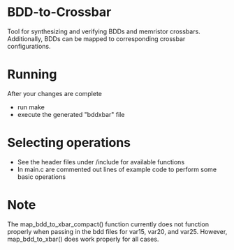 # BDD-to-Crossbar
Tool for synthesizing and verifying BDDs and memristor crossbars. Additionally, BDDs can be mapped to corresponding crossbar configurations. 

# Running
After your changes are complete
- run make
- execute the generated "bddxbar" file

# Selecting operations
- See the header files under /include for available functions
- In main.c are commented out lines of example code to perform some basic operations

# Note
The map_bdd_to_xbar_compact() function currently does not function properly when passing in the bdd files for var15, var20, and var25. However, map_bdd_to_xbar() does work properly for all cases.
